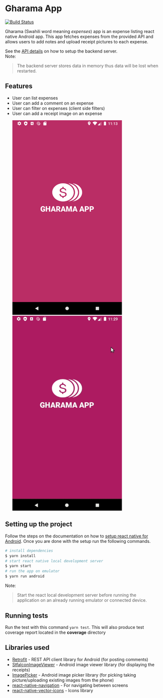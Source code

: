 
# Gharama App 
[![Build Status](https://travis-ci.org/ellykits/gharama-app.svg?branch=master)](https://travis-ci.com/github/ellykits/gharama-app) 

Gharama (Swahili word meaning *expenses*) app is an expense listing react native Android app. This app fetches expenses from the provided API and allows users to add notes and upload receipt pictures to each expense.  
  
See the [API details](https://github.com/pleo-io/mobile-challenge/tree/master/api) on how to setup the backend server.   
Note:  
  
> The backend server stores data in memory thus data will be lost when restarted.  
  
## Features  
- User can list expenses  
- User can add a comment on an expense  
- User can filter on expenses (client side filters)  
- User can add a receipt image on an expense  
  <p><img src ="./pics/welcome.png" width="360" />  <img src ="./pics/demo.gif" width="360" /></p>  
  
## Setting up the project  
  
Follow the steps on the documentation on how to [setup react native for Android](https://reactnative.dev/docs/getting-started). Once you are done with the setup run the following commands.

```bash
# install dependencies
$ yarn install
# start react native local development server
$ yarn start
# run the app on emulator
$ yarn run android
```

Note:
 > Start the react local development server before running the application on an already running emulator or connected device.
  
## Running tests  
Run the test with this command `yarn test`. This will also produce test coverage report located in the **coverage** directory  
  
## Libraries used  
* [Retrofit](https://square.github.io/retrofit/) - REST API client library for Android (for posting comments) 
* [StfalconImageViewer](https://github.com/stfalcon-studio/StfalconImageViewer) - Android image viewer library (for displaying the receipts) 
* [ImagePicker](https://github.com/Dhaval2404/ImagePicker) - Android image picker library (for picking taking picture/uploading existing images from the phone)
* [react-native-navigation](https://github.com/wix/react-native-navigation) - For navigating between screens
* [react-native-vector-icons](https://github.com/oblador/react-native-vector-icons) - Icons library
